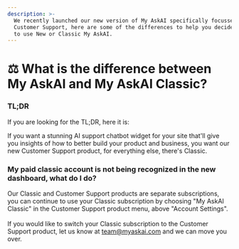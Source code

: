```yaml
---
description: >-
  We recently launched our new version of My AskAI specifically focussed on
  Customer Support, here are some of the differences to help you decide whether
  to use New or Classic My AskAI.
---
```


# ⚖️ What is the difference between My AskAI and My AskAI Classic?

### TL;DR

If you are looking for the TL;DR, here it is:&#x20;

If you want a stunning AI support chatbot widget for your site that'll give you insights of how to better build your product and business, you want our new Customer Support product, for everything else, there's Classic.

### **My paid classic account is not being recognized in the new dashboard, what do I do?**

Our Classic and Customer Support products are separate subscriptions, you can continue to use your Classic subscription by choosing "My AskAI Classic" in the Customer Support product menu, above "Account Settings".\
\
If you would like to switch your Classic subscription to the Customer Support product, let us know at team@myaskai.com and we can move you over.
